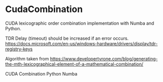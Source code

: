 # CudaCombination
CUDA lexicographic order combination implementation with Numba and Python.

TDR Delay (timeout) should be increased if an error occurs.
https://docs.microsoft.com/en-us/windows-hardware/drivers/display/tdr-registry-keys

Algorithm taken from 
https://www.developertyrone.com/blog/generating-the-mth-lexicographical-element-of-a-mathematical-combination/


CUDA Combination Python Numba
